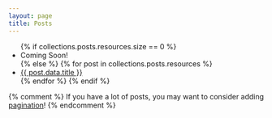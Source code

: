 ```yaml
---
layout: page
title: Posts
---
```


<ul>
  {% if collections.posts.resources.size == 0 %}
    <li>Coming Soon!</li>
  {% else %}
    {% for post in collections.posts.resources %}
      <li>
        <a href="{{ post.relative_url }}">{{ post.data.title }}</a>
      </li>
    {% endfor %}
  {% endif %}
</ul>

{% comment %}
If you have a lot of posts, you may want to consider adding [pagination](https://www.bridgetownrb.com/docs/content/pagination)!
{% endcomment %}
